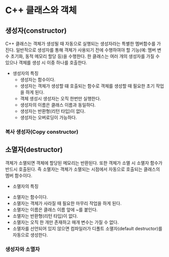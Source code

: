 # C++ 클래스와 객체 
 
 
 ## 생성자(constructor)
C++ 클래스는 객체가 생성될 때 자동으로 실행되는 생성자라는 특별한 멤버함수를 가진다. 일반적으로 생성자를 통해 
객체가 사용되기 전에 수행하여야 할 기능(예: 멤버 변수 초기화, 동적 메모리 할당 등)을 수행한다. 
한 클래스는 여러 개의 생성자를 가질 수 있으나 객체를 생성 시 이중 하나를 호출한다. 
 * 생성자의 특징
   + 생성자는 함수이다. 
   + 생성자는 객체가 생성할 떄 호출되는 함수로 객체를 생성할 때 필요한 초기 작업을 하게 된다. 
   + 객체 생성시 생성자는 오직 한번만 실행한다. 
   + 생성자의 이름은 클래스 이름과 동일하다. 
   + 생성자는 반환형(리턴 타입)이 없다.
   + 생성자는 오버로딩이 가능하다.

   
### 복사 생성자(Copy constructor)
   
   
 ## 소멸자(destructor)
 객체가 소멸되면 객체에 할당된 메모리는 반환된다. 또한 객체가 소멸 시 소멸자 함수가 반드시 호출된다.
 즉 소멸자는 객체가 소멸되는 시점에서 자동으로 호출되는 클래스의 멤버 함수이다.  
  * 소멸자의 특징
   + 소멸자는 함수이다.
   + 소멸자는 객체가 사라질 때 필요한 마무리 작업을 하게 된다.
   + 소멸자는 이름은 클래스 이름 앞에 ~를 붙인다.
   + 소멸자는 반환형(리턴 타입)이 없다. 
   + 소멸자는 오직 한 개만 존재하고 매개 변수는 가질 수 없다.
   + 소멸자를 선언되어 있지 않으면 컴파일러가 디폴트 소멸자(default destructor)를 자동으로 생성한다. 
   
   
### 생성자와 소멸자
